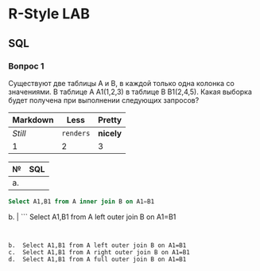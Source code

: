 # R-Style LAB

## SQL 
### Вопрос 1
Существуют две таблицы А и B, в каждой только одна колонка  cо значениями. 
В таблице А A1(1,2,3)  в таблице B B1(2,4,5). 
Какая выборка будет получена при выполнении следующих запросов? 

Markdown | Less | Pretty
--- | --- | ---
*Still* | `renders` | **nicely**
1 | 2 | 3

 № | SQL
--- | --- 
а. | 
```SQL 
Select A1,B1 from A inner join B on A1=B1 
``` 
b. | ``` 
Select A1,B1 from A left outer join B on A1=B1 
``` 


b.	Select A1,B1 from A left outer join B on A1=B1
c.	Select A1,B1 from A right outer join B on A1=B1
d.	Select A1,B1 from A full outer join B on A1=B1
